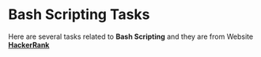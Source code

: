 # **Bash Scripting Tasks**  
Here are several tasks related to **Bash Scripting** and they are from Website [**HackerRank**](https://www.hackerrank.com/domains/shell?filters%5Bstatus%5D%5B%5D=unsolved)

